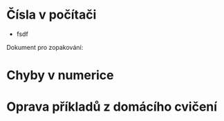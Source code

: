 # Čísla v počítači
* fsdf

Dokument pro zopakování: 

# Chyby v numerice


# Oprava příkladů z domácího cvičení

